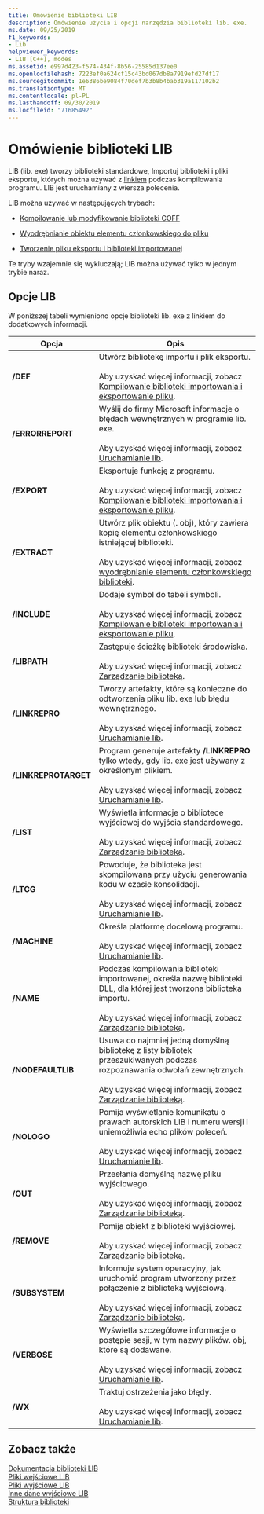 ```yaml
---
title: Omówienie biblioteki LIB
description: Omówienie użycia i opcji narzędzia biblioteki lib. exe.
ms.date: 09/25/2019
f1_keywords:
- Lib
helpviewer_keywords:
- LIB [C++], modes
ms.assetid: e997d423-f574-434f-8b56-25585d137ee0
ms.openlocfilehash: 7223ef0a624cf15c43bd067db8a7919efd27df17
ms.sourcegitcommit: 1e6386be9084f70def7b3b8b4bab319a117102b2
ms.translationtype: MT
ms.contentlocale: pl-PL
ms.lasthandoff: 09/30/2019
ms.locfileid: "71685492"
---
```

# <a name="overview-of-lib"></a>Omówienie biblioteki LIB

LIB (lib. exe) tworzy biblioteki standardowe, Importuj biblioteki i pliki eksportu, których można używać z [linkiem](linker-options.md) podczas kompilowania programu. LIB jest uruchamiany z wiersza polecenia.

LIB można używać w następujących trybach:

- [Kompilowanie lub modyfikowanie biblioteki COFF](managing-a-library.md)

- [Wyodrębnianie obiektu elementu członkowskiego do pliku](extracting-a-library-member.md)

- [Tworzenie pliku eksportu i biblioteki importowanej](working-with-import-libraries-and-export-files.md)

Te tryby wzajemnie się wykluczają; LIB można używać tylko w jednym trybie naraz.

## <a name="lib-options"></a>Opcje LIB

W poniższej tabeli wymieniono opcje biblioteki lib. exe z linkiem do dodatkowych informacji.

|Opcja|Opis|
|-|-|
|**/DEF**|Utwórz bibliotekę importu i plik eksportu.<br/><br/>Aby uzyskać więcej informacji, zobacz [Kompilowanie biblioteki importowania i eksportowanie pliku](building-an-import-library-and-export-file.md).|
|**/ERRORREPORT**|   Wyślij do firmy Microsoft informacje o błędach wewnętrznych w programie lib. exe.<br/><br/>Aby uzyskać więcej informacji, zobacz [Uruchamianie lib](running-lib.md).|
|**/EXPORT**|   Eksportuje funkcję z programu.<br/><br/>Aby uzyskać więcej informacji, zobacz [Kompilowanie biblioteki importowania i eksportowanie pliku](building-an-import-library-and-export-file.md).|
|**/EXTRACT**|   Utwórz plik obiektu (. obj), który zawiera kopię elementu członkowskiego istniejącej biblioteki.<br/><br/>Aby uzyskać więcej informacji, zobacz [wyodrębnianie elementu członkowskiego biblioteki](extracting-a-library-member.md).|
|**/INCLUDE**|   Dodaje symbol do tabeli symboli.<br/><br/>Aby uzyskać więcej informacji, zobacz [Kompilowanie biblioteki importowania i eksportowanie pliku](building-an-import-library-and-export-file.md).|
|**/LIBPATH**|   Zastępuje ścieżkę biblioteki środowiska.<br/><br/>Aby uzyskać więcej informacji, zobacz [Zarządzanie biblioteką](managing-a-library.md).|
|**/LINKREPRO**|   Tworzy artefakty, które są konieczne do odtworzenia pliku lib. exe lub błędu wewnętrznego.<br/><br/>Aby uzyskać więcej informacji, zobacz [Uruchamianie lib](running-lib.md).|
|**/LINKREPROTARGET**|   Program generuje artefakty **/LINKREPRO** tylko wtedy, gdy lib. exe jest używany z określonym plikiem.<br/><br/>Aby uzyskać więcej informacji, zobacz [Uruchamianie lib](running-lib.md).|
|**/LIST**|   Wyświetla informacje o bibliotece wyjściowej do wyjścia standardowego.<br/><br/>Aby uzyskać więcej informacji, zobacz [Zarządzanie biblioteką](managing-a-library.md).|
|**/LTCG**|   Powoduje, że biblioteka jest skompilowana przy użyciu generowania kodu w czasie konsolidacji.<br/><br/>Aby uzyskać więcej informacji, zobacz [Uruchamianie lib](running-lib.md).|
|**/MACHINE**|   Określa platformę docelową programu.<br/><br/>Aby uzyskać więcej informacji, zobacz [Uruchamianie lib](running-lib.md).|
|**/NAME**|   Podczas kompilowania biblioteki importowanej, określa nazwę biblioteki DLL, dla której jest tworzona biblioteka importu.<br/><br/>Aby uzyskać więcej informacji, zobacz [Zarządzanie biblioteką](managing-a-library.md).|
|**/NODEFAULTLIB**|   Usuwa co najmniej jedną domyślną bibliotekę z listy bibliotek przeszukiwanych podczas rozpoznawania odwołań zewnętrznych.<br/><br/>Aby uzyskać więcej informacji, zobacz [Zarządzanie biblioteką](managing-a-library.md).|
|**/NOLOGO**|   Pomija wyświetlanie komunikatu o prawach autorskich LIB i numeru wersji i uniemożliwia echo plików poleceń.<br/><br/>Aby uzyskać więcej informacji, zobacz [Uruchamianie lib](running-lib.md).|
|**/OUT**|   Przesłania domyślną nazwę pliku wyjściowego.<br/><br/>Aby uzyskać więcej informacji, zobacz [Zarządzanie biblioteką](managing-a-library.md).|
|**/REMOVE**|   Pomija obiekt z biblioteki wyjściowej.<br/><br/>Aby uzyskać więcej informacji, zobacz [Zarządzanie biblioteką](managing-a-library.md).|
|**/SUBSYSTEM**|   Informuje system operacyjny, jak uruchomić program utworzony przez połączenie z biblioteką wyjściową.<br/><br/>Aby uzyskać więcej informacji, zobacz [Zarządzanie biblioteką](managing-a-library.md).|
|**/VERBOSE**|   Wyświetla szczegółowe informacje o postępie sesji, w tym nazwy plików. obj, które są dodawane.<br/><br/>Aby uzyskać więcej informacji, zobacz [Uruchamianie lib](running-lib.md).|
|**/WX**|   Traktuj ostrzeżenia jako błędy.<br/><br/>Aby uzyskać więcej informacji, zobacz [Uruchamianie lib](running-lib.md).|

## <a name="see-also"></a>Zobacz także

[Dokumentacja biblioteki LIB](lib-reference.md)<br/>
[Pliki wejściowe LIB](lib-input-files.md)<br/>
[Pliki wyjściowe LIB](lib-output-files.md)<br/>
[Inne dane wyjściowe LIB](other-lib-output.md)<br/>
[Struktura biblioteki](structure-of-a-library.md)
